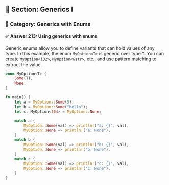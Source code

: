 ## 📘 Section: Generics I  
### 🔹 Category: Generics with Enums  
#### ✅ Answer 213: Using generics with enums

Generic enums allow you to define variants that can hold values of any type. In this example, the enum `MyOption<T>` is generic over type `T`. You can create `MyOption<i32>`, `MyOption<&str>`, etc., and use pattern matching to extract the value.

```rust
enum MyOption<T> {
    Some(T),
    None,
}

fn main() {
    let a = MyOption::Some(5);
    let b = MyOption::Some("hello");
    let c: MyOption<f64> = MyOption::None;

    match a {
        MyOption::Some(val) => println!("a: {}", val),
        MyOption::None => println!("a: None"),
    }
    match b {
        MyOption::Some(val) => println!("b: {}", val),
        MyOption::None => println!("b: None"),
    }
    match c {
        MyOption::Some(val) => println!("c: {}", val),
        MyOption::None => println!("c: None"),
    }
}
```
